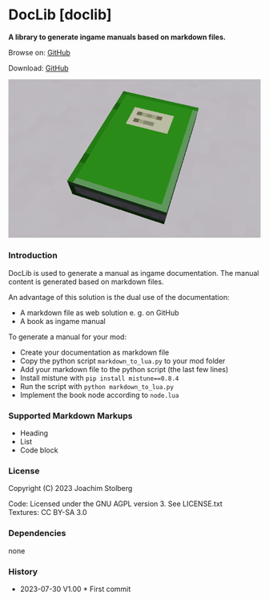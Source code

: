 DocLib [doclib]
===============

**A library to generate ingame manuals based on markdown files.**

Browse on: [GitHub](https://github.com/joe7575/doclib)

Download: [GitHub](https://github.com/joe7575/doclib/archive/main.zip)

![DocLib](https://github.com/joe7575/doclib/blob/main/screenshot.png)


### Introduction

DocLib is used to generate a manual as ingame documentation.
The manual content is generated based on markdown files.

An advantage of this solution is the dual use of the documentation:

- A markdown file as web solution e. g. on GitHub
- A book as ingame manual

To generate a manual for your mod:

- Create your documentation as markdown file
- Copy the python script `markdown_to_lua.py` to your mod folder
- Add your markdown file to the python script (the last few lines)
- Install mistune with `pip install mistune==0.8.4`
- Run the script with `python markdown_to_lua.py`
- Implement the book node according to `node.lua`


### Supported Markdown Markups

- Heading
- List
- Code block


### License

Copyright (C) 2023 Joachim Stolberg

Code: Licensed under the GNU AGPL version 3. See LICENSE.txt    
Textures: CC BY-SA 3.0 


### Dependencies 

none


### History

- 2023-07-30  V1.00  * First commit



